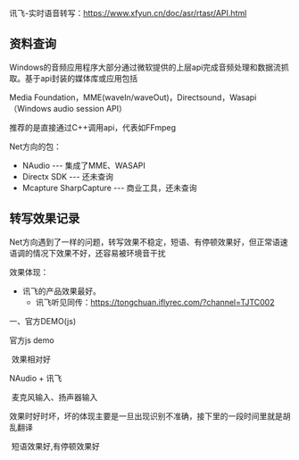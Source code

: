 











讯飞-实时语音转写：https://www.xfyun.cn/doc/asr/rtasr/API.html

## 资料查询

Windows的音频应用程序大部分通过微软提供的上层api完成音频处理和数据流抓取。基于api封装的媒体库或应用包括

Media Foundation，MME(waveIn/waveOut)，Directsound，Wasapi（Windows audio session API）

推荐的是直接通过C++调用api，代表如FFmpeg

Net方向的包：

- NAudio --- 集成了MME、WASAPI
- Directx SDK --- 还未查询
- Mcapture SharpCapture --- 商业工具，还未查询

## 转写效果记录

Net方向遇到了一样的问题，转写效果不稳定，短语、有停顿效果好，但正常语速语调的情况下效果不好，还容易被环境音干扰



效果体现：

- 讯飞的产品效果最好。
  - 讯飞听见同传：https://tongchuan.iflyrec.com/?channel=TJTC002









一、官方DEMO(js)



官方js demo

​	效果相对好

NAudio + 讯飞

​	麦克风输入、扬声器输入

​	效果时好时坏，坏的体现主要是一旦出现识别不准确，接下里的一段时间里就是胡乱翻译

​	短语效果好,有停顿效果好







